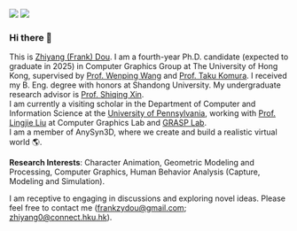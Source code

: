 [![](https://img.shields.io/badge/website-orange?&style=for-the-badge&logo=Google%20chrome&logoColor=white)](https://frank-zy-dou.github.io/index.html)
[![](https://img.shields.io/badge/google%20scholar-%234285F4.svg?&style=for-the-badge&logo=google-scholar&logoColor=white)](https://scholar.google.com/citations?user=SLRYlKsAAAAJ&hl=en)

### Hi there 👋
This is [Zhiyang (Frank) Dou](https://frank-zy-dou.github.io/). I am a fourth-year Ph.D. candidate (expected to graduate in 2025) in Computer Graphics Group at The University of Hong Kong, supervised by [Prof. Wenping Wang](https://www.cs.hku.hk/people/academic-staff/wenping) and [Prof. Taku Komura](https://www.cs.hku.hk/index.php/people/academic-staff/taku). I received my B. Eng. degree with honors at Shandong University. My undergraduate research advisor is [Prof. Shiqing Xin](https://irc.cs.sdu.edu.cn/~shiqing/index.html).<br>
I am currently a visiting scholar in the Department of Computer and Information Science at the [University of Pennsylvania](https://www.upenn.edu/), working with [Prof. Lingjie Liu](https://lingjie0206.github.io/) at Computer Graphics Lab and [GRASP Lab](https://www.grasp.upenn.edu/).<br>
I am a member of AnySyn3D, where we create and build a realistic virtual world 🌎.

**Research Interests**: Character Animation, Geometric Modeling and Processing, Computer Graphics, Human Behavior Analysis (Capture, Modeling and Simulation).

I am receptive to engaging in discussions and exploring novel ideas. Please feel free to contact me (frankzydou@gmail.com; zhiyang0@connect.hku.hk).

